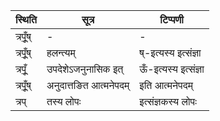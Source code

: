 | स्थिति | सूत्र | टिप्पणी |
| ----- | ------- | ------ |
| त्रपूँ॒ष् | - | - |
| त्रपूँ॒ष् | हलन्त्यम् | ष्-इत्यस्य इत्संज्ञा |
| त्रपूँ॒ | उपदेशेऽजनुनासिक इत् | ऊँ-इत्यस्य इत्संज्ञा |
| त्रपूँ॒ष् | अनुदात्तङित आत्मनेपदम् | इति आत्मनेपदम् |
| त्रप् | तस्य लोपः | इत्संज्ञकस्य लोपः |
